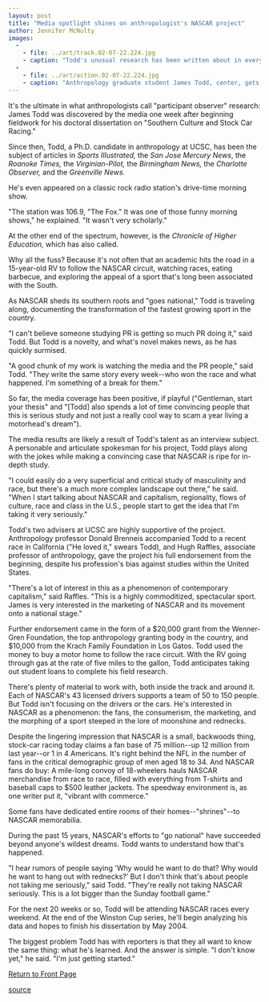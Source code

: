 ```yaml
---
layout: post
title: "Media spotlight shines on anthropologist's NASCAR project"
author: Jennifer McNulty
images:
  -
    - file: ../art/track.02-07-22.224.jpg
    - caption: "Todd's unusual research has been written about in everything from Sports Illustrated to the Chronicle of Higher Education. Photos: George Welty"
  -
    - file: ../art/action.02-07-22.224.jpg
    - caption: "Anthropology graduate student James Todd, center, gets a close look at NASCAR racing."
---
```


It's the ultimate in what anthropologists call "participant observer" research: James Todd was discovered by the media one week after beginning fieldwork for his doctoral dissertation on "Southern Culture and Stock Car Racing."

Since then, Todd, a Ph.D. candidate in anthropology at UCSC, has been the subject of articles in _Sports Illustrated,_ the _San Jose Mercury News_, the _Roanoke Times,_ the _Virginian-Pilot,_ the _Birmingham News,_ the _Charlotte Observer,_ and the _Greenville News._

He's even appeared on a classic rock radio station's drive-time morning show.  

"The station was 106.9, "The Fox." It was one of those funny morning shows," he explained. "It wasn't very scholarly."  

At the other end of the spectrum, however, is the _Chronicle of Higher Education,_ which has also called.   

Why all the fuss? Because it's not often that an academic hits the road in a 15-year-old RV to follow the NASCAR circuit, watching races, eating barbecue, and exploring the appeal of a sport that's long been associated with the South.

As NASCAR sheds its southern roots and "goes national," Todd is traveling along, documenting the transformation of the fastest growing sport in the country.  

"I can't believe someone studying PR is getting so much PR doing it," said Todd. But Todd is a novelty, and what's novel makes news, as he has quickly surmised.

"A good chunk of my work is watching the media and the PR people," said Todd. "They write the same story every week--who won the race and what happened. I'm something of a break for them."   

So far, the media coverage has been positive, if playful ("Gentleman, start your thesis" and "[Todd] also spends a lot of time convincing people that this is serious study and not just a really cool way to scam a year living a motorhead's dream").

The media results are likely a result of Todd's talent as an interview subject. A personable and articulate spokesman for his project, Todd plays along with the jokes while making a convincing case that NASCAR is ripe for in-depth study.  

"I could easily do a very superficial and critical study of masculinity and race, but there's a much more complex landscape out there," he said. "When I start talking about NASCAR and capitalism, regionality, flows of culture, race and class in the U.S., people start to get the idea that I'm taking it very seriously."  

Todd's two advisers at UCSC are highly supportive of the project. Anthropology professor Donald Brenneis accompanied Todd to a recent race in California ("He loved it," swears Todd), and Hugh Raffles, associate professor of anthropology, gave the project his full endorsement from the beginning, despite his profession's bias against studies within the United States.   

"There's a lot of interest in this as a phenomenon of contemporary capitalism," said Raffles. "This is a highly commoditized, spectacular sport. James is very interested in the marketing of NASCAR and its movement onto a national stage."  

Further endorsement came in the form of a $20,000 grant from the Wenner-Gren Foundation, the top anthropology granting body in the country, and $10,000 from the Krach Family Foundation in Los Gatos. Todd used the money to buy a motor home to follow the race circuit. With the RV going through gas at the rate of five miles to the gallon, Todd anticipates taking out student loans to complete his field research.  

There's plenty of material to work with, both inside the track and around it. Each of NASCAR's 43 licensed drivers supports a team of 50 to 150 people. But Todd isn't focusing on the drivers or the cars. He's interested in NASCAR as a phenomenon: the fans, the consumerism, the marketing, and the morphing of a sport steeped in the lore of moonshine and rednecks.  

Despite the lingering impression that NASCAR is a small, backwoods thing, stock-car racing today claims a fan base of 75 million--up 12 million from last year--or 1 in 4 Americans. It's right behind the NFL in the number of fans in the critical demographic group of men aged 18 to 34. And NASCAR fans do buy: A mile-long convoy of 18-wheelers hauls NASCAR merchandise from race to race, filled with everything from T-shirts and baseball caps to $500 leather jackets. The speedway environment is, as one writer put it, "vibrant with commerce."

Some fans have dedicated entire rooms of their homes--"shrines"--to NASCAR memorabilia.   

During the past 15 years, NASCAR's efforts to "go national" have succeeded beyond anyone's wildest dreams. Todd wants to understand how that's happened.  

"I hear rumors of people saying 'Why would he want to do that? Why would he want to hang out with rednecks?' But I don't think that's about people not taking me seriously," said Todd. "They're really not taking NASCAR seriously. This is a lot bigger than the Sunday football game."  

For the next 20 weeks or so, Todd will be attending NASCAR races every weekend. At the end of the Winston Cup series, he'll begin analyzing his data and hopes to finish his dissertation by May 2004.  

The biggest problem Todd has with reporters is that they all want to know the same thing: what he's learned. And the answer is simple. "I don't know yet," he said. "I'm just getting started."

  

[Return to Front Page][1]

[1]: http://currents.ucsc.edu/

[source](http://www1.ucsc.edu/currents/02-03/07-22/racing.html "Permalink to racing")
